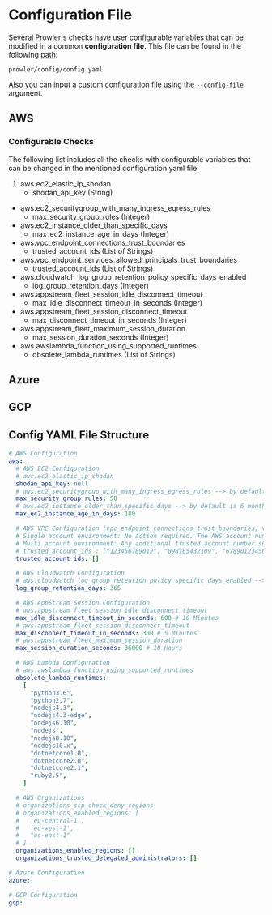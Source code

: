 # Configuration File
Several Prowler's checks have user configurable variables that can be modified in a common **configuration file**. This file can be found in the following [path](https://github.com/prowler-cloud/prowler/blob/master/prowler/config/config.yaml):
```
prowler/config/config.yaml
```

Also you can input a custom configuration file using the `--config-file` argument.

## AWS

### Configurable Checks
The following list includes all the checks with configurable variables that can be changed in the mentioned configuration yaml file:

1. aws.ec2_elastic_ip_shodan
    - shodan_api_key (String)
- aws.ec2_securitygroup_with_many_ingress_egress_rules
    - max_security_group_rules (Integer)
- aws.ec2_instance_older_than_specific_days
    - max_ec2_instance_age_in_days (Integer)
- aws.vpc_endpoint_connections_trust_boundaries
    - trusted_account_ids (List of Strings)
- aws.vpc_endpoint_services_allowed_principals_trust_boundaries
    - trusted_account_ids (List of Strings)
- aws.cloudwatch_log_group_retention_policy_specific_days_enabled
    - log_group_retention_days (Integer)
- aws.appstream_fleet_session_idle_disconnect_timeout
    - max_idle_disconnect_timeout_in_seconds (Integer)
- aws.appstream_fleet_session_disconnect_timeout
    - max_disconnect_timeout_in_seconds (Integer)
- aws.appstream_fleet_maximum_session_duration
    - max_session_duration_seconds (Integer)
- aws.awslambda_function_using_supported_runtimes
    - obsolete_lambda_runtimes (List of Strings)

## Azure

## GCP

## Config YAML File Structure
```yaml
# AWS Configuration
aws:
  # AWS EC2 Configuration
  # aws.ec2_elastic_ip_shodan
  shodan_api_key: null
  # aws.ec2_securitygroup_with_many_ingress_egress_rules --> by default is 50 rules
  max_security_group_rules: 50
  # aws.ec2_instance_older_than_specific_days --> by default is 6 months (180 days)
  max_ec2_instance_age_in_days: 180

  # AWS VPC Configuration (vpc_endpoint_connections_trust_boundaries, vpc_endpoint_services_allowed_principals_trust_boundaries)
  # Single account environment: No action required. The AWS account number will be automatically added by the checks.
  # Multi account environment: Any additional trusted account number should be added as a space separated list, e.g.
  # trusted_account_ids : ["123456789012", "098765432109", "678901234567"]
  trusted_account_ids: []

  # AWS Cloudwatch Configuration
  # aws.cloudwatch_log_group_retention_policy_specific_days_enabled --> by default is 365 days
  log_group_retention_days: 365

  # AWS AppStream Session Configuration
  # aws.appstream_fleet_session_idle_disconnect_timeout
  max_idle_disconnect_timeout_in_seconds: 600 # 10 Minutes
  # aws.appstream_fleet_session_disconnect_timeout
  max_disconnect_timeout_in_seconds: 300 # 5 Minutes
  # aws.appstream_fleet_maximum_session_duration
  max_session_duration_seconds: 36000 # 10 Hours

  # AWS Lambda Configuration
  # aws.awslambda_function_using_supported_runtimes
  obsolete_lambda_runtimes:
    [
      "python3.6",
      "python2.7",
      "nodejs4.3",
      "nodejs4.3-edge",
      "nodejs6.10",
      "nodejs",
      "nodejs8.10",
      "nodejs10.x",
      "dotnetcore1.0",
      "dotnetcore2.0",
      "dotnetcore2.1",
      "ruby2.5",
    ]

  # AWS Organizations
  # organizations_scp_check_deny_regions
  # organizations_enabled_regions: [
  #   'eu-central-1',
  #   'eu-west-1',
  #   "us-east-1"
  # ]
  organizations_enabled_regions: []
  organizations_trusted_delegated_administrators: []

# Azure Configuration
azure:

# GCP Configuration
gcp:

```
